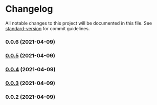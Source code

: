 # Changelog

All notable changes to this project will be documented in this file. See [standard-version](https://github.com/conventional-changelog/standard-version) for commit guidelines.

### 0.0.6 (2021-04-09)

### [0.0.5](https://github.com/andre-lima/gh-actions-experiments/compare/v0.0.4...v0.0.5) (2021-04-09)

### [0.0.4](https://github.com/andre-lima/gh-actions-experiments/compare/v0.0.3...v0.0.4) (2021-04-09)

### [0.0.3](https://github.com/andre-lima/gh-actions-experiments/compare/v0.0.2...v0.0.3) (2021-04-09)

### 0.0.2 (2021-04-09)
